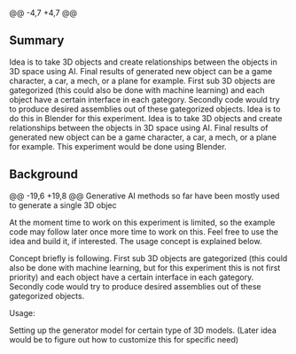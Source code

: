 @@ -4,7 +4,7 @@

## Summary

Idea is to take 3D objects and create relationships between the objects in 3D space using AI. Final results of generated new object can be a game character, a car, a mech, or a plane for example. First sub 3D objects are gategorized (this could also be done with machine learning) and each object have a certain interface in each gategory. Secondly code would try to produce desired assemblies out of these gategorized objects. Idea is to do this in Blender for this experiment. 
Idea is to take 3D objects and create relationships between the objects in 3D space using AI. Final results of generated new object can be a game character, a car, a mech, or a plane for example. This experiment would be done using Blender.


## Background
@@ -19,6 +19,8 @@ Generative AI methods so far have been mostly used to generate a single 3D objec

At the moment time to work on this experiment is limited, so the example code may follow later once more time to work on this. Feel free to use the idea and build it, if interested. The usage concept is explained below.

Concept briefly is following. First sub 3D objects are gategorized (this could also be done with machine learning, but for this experiment this is not first priority) and each object have a certain interface in each gategory. Secondly code would try to produce desired assemblies out of these gategorized objects.

Usage:

Setting up the generator model for certain type of 3D models. (Later idea would be to figure out how to customize this for specific need)
